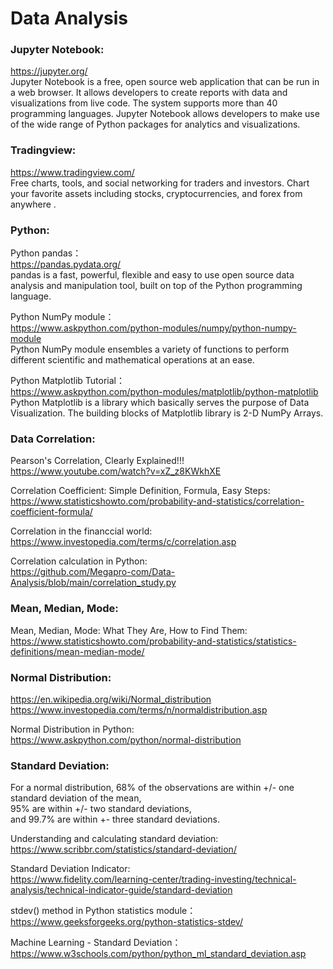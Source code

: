 # Data Analysis

### Jupyter Notebook:  
https://jupyter.org/  
Jupyter Notebook is a free, open source web application that can be run in a web browser. It allows developers to create reports with data and visualizations from live code. The system supports more than 40 programming languages. Jupyter Notebook allows developers to make use of the wide range of Python packages for analytics and visualizations. 

### Tradingview:  
https://www.tradingview.com/  
Free charts, tools, and social networking for traders and investors. Chart your favorite assets including stocks, cryptocurrencies, and forex from anywhere .

### Python:  

Python pandas：  
https://pandas.pydata.org/   
pandas is a fast, powerful, flexible and easy to use open source data analysis and manipulation tool,
built on top of the Python programming language.

Python NumPy module：  
https://www.askpython.com/python-modules/numpy/python-numpy-module  
Python NumPy module ensembles a variety of functions to perform different scientific and mathematical operations at an ease.

Python Matplotlib Tutorial：  
https://www.askpython.com/python-modules/matplotlib/python-matplotlib  
Python Matplotlib is a library which basically serves the purpose of Data Visualization. The building blocks of Matplotlib library is 2-D NumPy Arrays.

### Data Correlation:  

Pearson's Correlation, Clearly Explained!!!  
https://www.youtube.com/watch?v=xZ_z8KWkhXE

Correlation Coefficient: Simple Definition, Formula, Easy Steps:  
https://www.statisticshowto.com/probability-and-statistics/correlation-coefficient-formula/

Correlation in the financcial world:  
https://www.investopedia.com/terms/c/correlation.asp  

Correlation calculation in Python:  
https://github.com/Megapro-com/Data-Analysis/blob/main/correlation_study.py

### Mean, Median, Mode:

Mean, Median, Mode: What They Are, How to Find Them:
https://www.statisticshowto.com/probability-and-statistics/statistics-definitions/mean-median-mode/

### Normal Distribution:

https://en.wikipedia.org/wiki/Normal_distribution  
https://www.investopedia.com/terms/n/normaldistribution.asp

Normal Distribution in Python:  
https://www.askpython.com/python/normal-distribution

### Standard Deviation:

For a normal distribution, 68% of the observations are within +/- one standard deviation of the mean,   
95% are within +/- two standard deviations,   
and 99.7% are within +- three standard deviations.

Understanding and calculating standard deviation:  
https://www.scribbr.com/statistics/standard-deviation/

Standard Deviation Indicator:  
https://www.fidelity.com/learning-center/trading-investing/technical-analysis/technical-indicator-guide/standard-deviation

stdev() method in Python statistics module：  
https://www.geeksforgeeks.org/python-statistics-stdev/

Machine Learning - Standard Deviation：  
https://www.w3schools.com/python/python_ml_standard_deviation.asp


